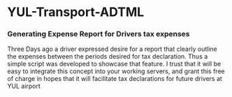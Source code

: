 # YUL-Transport-ADTML
### Generating Expense Report for Drivers tax expenses
Three Days ago a driver expressed desire for a report that clearly outline the expenses between the periods desired for tax declaration. Thus a simple script was developed to showcase that feature. I trust that it will be easy to integrate this concept into your working servers, and grant this free of charge in hopes that it will facilitate tax declarations
for future drivers at YUL airport 
